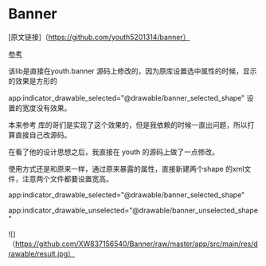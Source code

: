 # Banner

[原文链接]（https://github.com/youth5201314/banner） 

[参考](https://github.com/wenchaosong/Banner)

该lib是直接在youth.banner 源码上修改的，因为原库设置选中属性的时候，显示的效果是方形的

app:indicator_drawable_selected="@drawable/banner_selected_shape" 设置的宽度没有效果。

本来参考 库的哥们是实现了这个效果的，但是我依赖的时候一直出问题，所以打算直接自己改源码。

在看了他的设计思想之后，我直接在 youth 的源码上做了一点修改。

使用方式还是和原来一样，通过原来暴露的属性，直接新建两个shape 的xml文件，注意两个文件都要设置宽高。

app:indicator_drawable_selected="@drawable/banner_selected_shape"

app:indicator_drawable_unselected="@drawable/banner_unselected_shape"

![]（https://github.com/XW837156540/Banner/raw/master/app/src/main/res/drawable/result.jpg）


